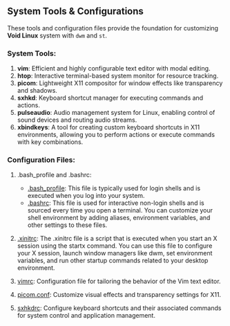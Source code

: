 ## System Tools & Configurations

These tools and configuration files provide the foundation for customizing **Void Linux** system with `dwm` and `st`.

### System Tools:

1. **vim**: Efficient and highly configurable text editor with modal editing.
2. **htop**: Interactive terminal-based system monitor for resource tracking.
3. **picom**: Lightweight X11 compositor for window effects like transparency and shadows.
4. **sxhkd**: Keyboard shortcut manager for executing commands and actions.
5. **pulseaudio**: Audio management system for Linux, enabling control of sound devices and routing audio streams.
6. **xbindkeys**: A tool for creating custom keyboard shortcuts in X11 environments, allowing you to perform actions or execute commands with key combinations.

### Configuration Files:

1. .bash_profile and .bashrc:

	- [.bash_profile](.bash_profile): This file is typically used for login shells and is executed when you log into your system.
	- [.bashrc](.bashrc): This file is used for interactive non-login shells and is sourced every time you open a terminal. You can customize your shell environment by adding aliases, environment variables, and other settings to these files.

2. [.xinitrc](.xinitrc): The .xinitrc file is a script that is executed when you start an X session using the startx command. You can use this file to configure your X session, launch window managers like dwm, set environment variables, and run other startup commands related to your desktop environment.
3. [vimrc](.vim/vimrc): Configuration file for tailoring the behavior of the Vim text editor.
4. [picom.conf](.config/picom/picom.conf): Customize visual effects and transparency settings for X11.
5. [sxhkdrc](.config/sxhkd/sxhkdrc): Configure keyboard shortcuts and their associated commands for system control and application management.
